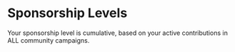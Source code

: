 # Sponsorship Levels

Your sponsorship level is cumulative, based on your active contributions in ALL community campaigns.
